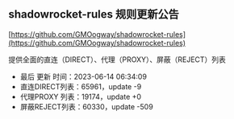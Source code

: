 ## shadowrocket-rules 规则更新公告

[https://github.com/GMOogway/shadowrocket-rules](https://github.com/GMOogway/shadowrocket-rules)

提供全面的直连（DIRECT）、代理（PROXY）、屏蔽（REJECT）列表
- 最后 更新 时间：2023-06-14 06:34:09
- 直连DIRECT列表：65961，update -9
- 代理PROXY 列表：19174，update +0
- 屏蔽REJECT列表：60330，update -509